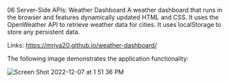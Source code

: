06 Server-Side APIs: Weather Dashboard
A weather dashboard that runs in the browser and features dynamically updated HTML and CSS. It uses the OpenWeather API to retrieve weather data for cities. It uses localStorage to store any persistent data.

Links: https://mriya20.github.io/weather-dashboard/

The following image demonstrates the application functionality:

![Screen Shot 2022-12-07 at 1 51 36 PM](https://user-images.githubusercontent.com/115508223/206270198-07f2484f-5c73-4550-8cc4-7ff70c0fd539.png)
